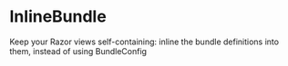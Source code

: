 InlineBundle
============

Keep your Razor views self-containing: inline the bundle definitions into them, instead of using BundleConfig
